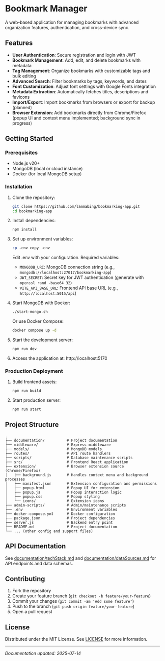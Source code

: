 # Bookmark Manager

A web-based application for managing bookmarks with advanced organization features, authentication, and cross-device sync.

## Features

- **User Authentication**: Secure registration and login with JWT
- **Bookmark Management**: Add, edit, and delete bookmarks with metadata
- **Tag Management**: Organize bookmarks with customizable tags and bulk editing
- **Advanced Search**: Filter bookmarks by tags, keywords, and dates
- **Font Customization**: Adjust font settings with Google Fonts integration
- **Metadata Extraction**: Automatically fetches titles, descriptions and favicons
- **Import/Export**: Import bookmarks from browsers or export for backup (planned)
- **Browser Extension**: Add bookmarks directly from Chrome/Firefox (popup UI and context menu implemented; background sync in progress)

## Getting Started

### Prerequisites
- Node.js v20+
- MongoDB (local or cloud instance)
- Docker (for local MongoDB setup)

### Installation
1. Clone the repository:
   ```bash
   git clone https://github.com/lammabing/bookmarking-app.git
   cd bookmarking-app
   ```

2. Install dependencies:
   ```bash
   npm install
   ```

3. Set up environment variables:
   ```bash
   cp .env copy .env
   ```
   Edit .env with your configuration. Required variables:
   - `MONGODB_URI`: MongoDB connection string (e.g., `mongodb://localhost:27017/bookmarking-app`)
   - `JWT_SECRET`: Secret key for JWT authentication (generate with `openssl rand -base64 32`)
   - `VITE_API_BASE_URL`: Frontend API base URL (e.g., `http://localhost:5015/api`)

4. Start MongoDB with Docker:
   ```bash
   ./start-mongo.sh
   ```
   Or use Docker Compose:
   ```bash
   docker compose up -d
   ```

5. Start the development server:
   ```bash
   npm run dev
   ```

6. Access the application at: http://localhost:5170

### Production Deployment
1. Build frontend assets:
   ```bash
   npm run build
   ```

2. Start production server:
   ```bash
   npm run start
   ```

## Project Structure

```
.
├── documentation/          # Project documentation
├── middleware/             # Express middleware
├── models/                 # MongoDB models
├── routes/                 # API route handlers
├── scripts/                # Database maintenance scripts
├── src/                    # Frontend React application
├── extension/              # Browser extension source (Chrome/Firefox)
│   ├── background.js       # Handles context menu and background processes
│   ├── manifest.json       # Extension configuration and permissions
│   ├── popup.html          # Popup UI for extension
│   ├── popup.js            # Popup interaction logic
│   ├── popup.css           # Popup styling
│   └── icons/              # Extension icons
├── admin-scripts/          # Admin/maintenance scripts
├── .env                    # Environment variables
├── docker-compose.yml      # Docker configuration
├── package.json            # Project dependencies
├── server.js               # Backend entry point
├── README.md               # Project documentation
└── ... (other config and support files)
```

## API Documentation
See [documentation/techStack.md](documentation/techStack.md) and [documentation/dataSources.md](documentation/dataSources.md) for API endpoints and data schemas.

## Contributing

1. Fork the repository
2. Create your feature branch (`git checkout -b feature/your-feature`)
3. Commit your changes (`git commit -am 'Add some feature'`)
4. Push to the branch (`git push origin feature/your-feature`)
5. Open a pull request

## License
Distributed under the MIT License. See [LICENSE](LICENSE) for more information.

---
*Documentation updated: 2025-07-14*

